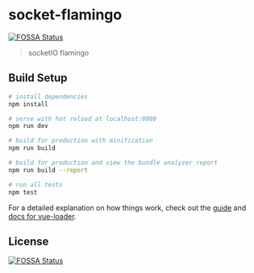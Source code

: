 # socket-flamingo
[![FOSSA Status](https://app.fossa.io/api/projects/git%2Bgithub.com%2Fkessibi%2Fsocket-flamingo.svg?type=shield)](https://app.fossa.io/projects/git%2Bgithub.com%2Fkessibi%2Fsocket-flamingo?ref=badge_shield)


> socketIO flamingo

## Build Setup

``` bash
# install dependencies
npm install

# serve with hot reload at localhost:8080
npm run dev

# build for production with minification
npm run build

# build for production and view the bundle analyzer report
npm run build --report

# run all tests
npm test
```

For a detailed explanation on how things work, check out the [guide](http://vuejs-templates.github.io/webpack/) and [docs for vue-loader](http://vuejs.github.io/vue-loader).


## License
[![FOSSA Status](https://app.fossa.io/api/projects/git%2Bgithub.com%2Fkessibi%2Fsocket-flamingo.svg?type=large)](https://app.fossa.io/projects/git%2Bgithub.com%2Fkessibi%2Fsocket-flamingo?ref=badge_large)